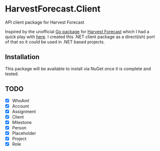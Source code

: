 # HarvestForecast.Client
API client package for Harvest Forecast

Inspired by the unofficial [Go package](https://github.com/joefitzgerald/forecast) for [Harvest Forecast](https://www.getharvest.com/forecast) which I had a quick play with [here](https://github.com/G18SSY/forecast-test). I created this .NET client package as a direct(ish) port of that so it could be used in .NET based projects.

## Installation

This package will be available to install via NuGet once it is complete and tested.

## TODO
- [x] WhoAmI
- [x] Account
- [x] Assignment
- [x] Client
- [x] Milestone
- [x] Person
- [x] Placeholder
- [x] Project
- [x] Role